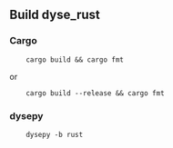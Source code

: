 ## Build dyse_rust
### Cargo
        cargo build && cargo fmt
or

        cargo build --release && cargo fmt

### dysepy
        dysepy -b rust 
